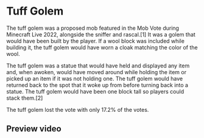 # Tuff Golem
The tuff golem was a proposed mob featured in the Mob Vote during Minecraft Live 2022, alongside the sniffer and rascal.[1] It was a golem that would have been built by the player. If a wool block was included while building it, the tuff golem would have worn a cloak matching the color of the wool. 

The tuff golem was a statue that would have held and displayed any item and, when awoken, would have moved around while holding the item or picked up an item if it was not holding one. The tuff golem would have returned back to the spot that it woke up from before turning back into a statue. The tuff golem would have been one block tall so players could stack them.[2]

The tuff golem lost the vote with only 17.2% of the votes.

## Preview video




